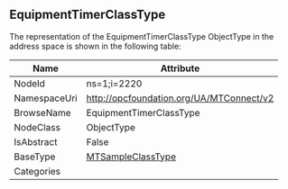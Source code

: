 <!-- objecttype -->
## EquipmentTimerClassType
  
<!-- end of text -->
The representation of the EquipmentTimerClassType ObjectType in the address space is shown in the following table:  

|Name|Attribute|
|---|---|
|NodeId|ns=1;i=2220|
|NamespaceUri|http://opcfoundation.org/UA/MTConnect/v2|
|BrowseName|EquipmentTimerClassType|
|NodeClass|ObjectType|
|IsAbstract|False|
|BaseType|[MTSampleClassType](../../ObjectTypes/MTSampleClassType/readme.md)|
|Categories||

